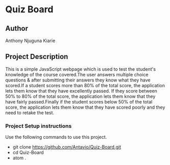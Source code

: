 # Quiz Board

## Author
 Anthony Njuguna Kiarie

## Project Description
This is a simple JavaScript webpage which is used to test the student's knowledge of the course covered.The user answers multiple choice questions & after submitting their answers they know what they have scored.If a student scores more than 80% of the total score, the application lets them know that they have excellently passed. If they score between 50% to 80% of the total score, the application lets them know that they have fairly passed.Finally if the student scores below 50% of the total score, the application lets them know that they have scored poorly and they need to retake the test.

### Project Setup instructions
  Use the following commands to use this project.
  - git clone https://github.com/Antavio/Quiz-Board.git
  - cd Quiz-Board
  - atom .
  
